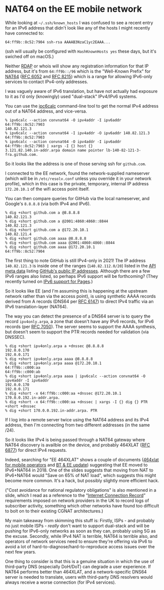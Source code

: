 # NAT64 on the EE mobile network

While looking at `~/.ssh/known_hosts` I was confused to see a recent entry for an IPv6 address that didn't look like any of the hosts I might recently have connected to:

```
64:ff9b::8c52:7904 ssh-rsa AAAAB3NzaC1yc2EAAA...
```

(ssh will usually be configured with `HashKnownHosts yes` these days, but it's swiched off on macOS.)

Neither [RDAP](https://client.rdap.org) or whois will show any registration information for that IP address, but it's from `64:ff9b::/96` which is the "Well-Known Prefix" for [NAT64](https://en.wikipedia.org/wiki/NAT64) ([RFC 6052](https://datatracker.ietf.org/doc/html/rfc6052) and [RFC 8215](https://datatracker.ietf.org/doc/html/rfc8215)) which is a range for allowing IPv6-only services to contact IPv4-only addresses.

I was vaguely aware of IPv6 translation, but have not actually had exposure to it as I'd only (knowingly) used "dual-stack" IPv4/IPv6 systems.

You can use the [ipc6calc](https://github.com/pbiering/ipv6calc) command-line tool to get the normal IPv4 address out of a NAT64 address, and vice-versa.

```console
% ipv6calc --action convnat64 -O ipv4addr -I ipv6addr 64:ff9b::8c52:7903
140.82.121.3
% ipv6calc --action convnat64 -I ipv4addr -O ipv6addr 140.82.121.3
64:ff9b::8c52:7903
% ipv6calc --action convnat64 -O ipv4addr -I ipv6addr 64:ff9b::8c52:7903 | xargs -I {} host {}
3.121.82.140.in-addr.arpa domain name pointer lb-140-82-121-3-fra.github.com.
```

So it looks like the address is one of those serving ssh for `github.com`.

I connected to the EE network, found the network-supplied nameserver (which will be in `/etc/resolv.conf` unless you override it in your network profile), which in this case is the private, temporary, internal IP address `172.20.10.1` of the wifi access point itself.

You can then compare queries for GitHub via the local nameserver, and Google's `8.8.8.8` (via both IPv4 and IPv6).

```console
% dig +short github.com a @8.8.8.8 
140.82.121.3
% dig +short github.com a @2001:4860:4860::8844
140.82.121.3
% dig +short github.com a @172.20.10.1
140.82.121.4
% dig +short github.com aaaa @8.8.8.8
% dig +short github.com aaaa @2001:4860:4860::8844
% dig +short github.com aaaa @172.20.10.1
64:ff9b::8c52:7904
```

The first thing to note GitHub is still IPv4-only in 2021! The IP address `140.82.121.3` is inside one of the ranges (`140.82.112.0/20`) listed in the [API meta data](https://api.github.com/meta) listing [GitHub's public IP addresses](https://docs.github.com/en/authentication/keeping-your-account-and-data-secure/about-githubs-ip-addresses).  Although there are a few IPv6 ranges also listed, so perhaps IPv6 support will be forthcoming? (They recently turned on [IPv6 support for Pages](https://github.blog/changelog/2021-09-30-enabling-ipv6-support-for-github-pages/).)

So it looks like EE (and I'm assuming this is happening at the upstream network rather than via the access point),
is using synthetic AAAA records derived from A records (DNS64 per [RFC 6147](https://datatracker.ietf.org/doc/html/rfc6147)) to direct IPv4 traffic via an IPv6 translation-layer (NAT64).

The way you can detect the presence of a DNS64 server is to query the record `ipv4only.arpa`, a zone that doesn't have any IPv6 records, for IPv6 records (per [RFC 7050](https://datatracker.ietf.org/doc/html/rfc7050)). The server seems to support the AAAA synthesis, but doesn't seem to support the PTR records needed for validation (via DNSSEC).

```console
% dig +short ipv4only.arpa a +dnssec @8.8.8.8
192.0.0.170
192.0.0.171
% dig +short ipv4only.arpa aaaa @8.8.8.8
% dig +short ipv4only.arpa aaaa @172.20.10.1
64:ff9b::c000:aa
64:ff9b::c000:ab
% dig +short ipv4only.arpa aaaa | ipv6calc --action convnat64 -O ipv4addr -I ipv6addr
192.0.0.170
192.0.0.171
% dig +short -x 64:ff9b::c000:aa +dnssec @172.20.10.1
170.0.0.192.in-addr.arpa.
% dig +short -x 64:ff9b::c000:aa +dnssec | xargs -I {} dig {} PTR +short +dnssec
% dig +short 170.0.0.192.in-addr.arpa. PTR
```

If I log into a remote server twice using the NAT64 address and its IPv4 address, then I'm connecting from two different addresses (in the same /24).

So it looks like IPv4 is being passed through a NAT64 gateway where NAT64 discovery is availble on the device, and probably 464XLAT ([RFC 6877](https://datatracker.ietf.org/doc/html/rfc6877)) for direct IPv4 requests.

Indeed, searching for "EE 464XLAT" shows a couple of documents ([464xlat for mobile operators](https://www.ipv6.org.uk/wp-content/uploads/2018/11/Nick-Heatley_BT_EE_464xlat_UKv6Council_20180925.pdf) and [BT & EE update](https://www.ipv6.org.uk/wp-content/uploads/2018/11/Nick-Heatley_BT_EE_Update_UKv6Council_201801207.pdf)) suggesting that EE moved to IPv6+NAT64 in 2018.
One of the slides suggests that moving from NAT to IPv6+NAT64 would "Save on 65% of NAT load", which suggests this might become more common. It's a hack, but possibly slightly more efficient hack.

("Cost avoidance for national regulatory obligations" is also mentioned in a slide, which I read as a reference to the “[Internet Connection Record](https://en.wikipedia.org/wiki/Investigatory_Powers_Act_2016)” requirements imposed on network providers in the UK to record logs of subscriber activity, something which other networks have found too difficult to bolt on to their existing CGNAT architectures.)

My main takeaway from skimming this stuff is: Firstly, ISPs - and probably no just mobile ISPs - *really* don't want to support dual-stack and will be pushing for IPv6-only networks as soon as they can, probably using 5G as the excuse. Secondly, while IPv4 NAT is terrible, NAT64 is terrible also, and operators of network services need to ensure they're offering via IPv6 to avoid a lot of hard-to-diagnose/hard-to-reproduce access issues over the next few years.

One thing to consider is that this is a genuine situation in which the use of third-party DNS (especially DoH/DoT) can degrade a user experience. If NAT64 performs better than 464XLAT, and a network-specific DNS64 server is needed to translate, users with third-party DNS resolvers would always receive a worse connection (for IPv4 services).
